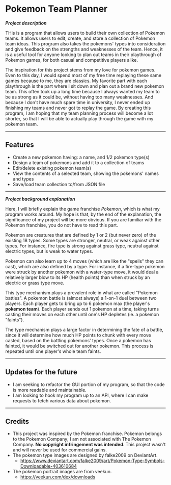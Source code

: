 # Pokemon Team Planner


***Project description***

THis is a program that allows users to build their
own collection of Pokemon teams. It allows users to edit, create, and
store a collection of Pokemon team ideas. This program also takes the pokemons' 
types into consideration and give feedback on the strengths and weaknesses of the team. 
Hence, it is a useful tool for anyone looking to plan out teams in their playthrough of 
Pokemon games, for both casual and competitive players alike.

The inspiration for this project stems from my love for pokemon games.
Even to this day, I would spend most of my free time replaying these
same games because to me, they are classics. My favorite part with each playthrough
is the part where I sit down and plan out a brand new pokemon team. This often took
up a long time because I always wanted my team to be as strong as it could be,
without having too many weaknesses. And because I don't have much spare time in
university, I never ended up finishing my teams and never got to replay the game.
By creating this program, I am hoping that my team planning process will become a lot
shorter, so that I will be able to actually play through the game with my pokemon team.

---

## Features

- Create a new pokemon having: a name, and 1/2 pokemon type(s)
- Design a team of pokemons and add it to a collection of teams
- Edit/delete existing pokemon team(s)
- View the contents of a selected team, showing the pokemons' names and types
- Save/load team collection to/from JSON file

___

***Project background explanation***

Here, I will briefly explain the game franchise
*Pokemon*, which is what my program works around. My hope is that, by the end 
of the explanation, the significance of my project will be more obvious.
If you are familiar with the Pokemon franchise, you do not have to read this part.

Pokemon are creatures that are defined by 1 or 2 (but never zero) of the 
existing 18 types. Some types are stronger, neutral, or weak against other types.
For instance, fire type is strong against grass type, neutral against electric types,
but is weak to water types.

Pokemon can also learn up to 4 moves (which are like the "spells" they can cast), 
which are also defined by a type. For instance, if a fire-type pokemon were struck by 
another pokemon with a water-type move, it would deal a relatively larger blow to 
its HP (health points) than when struck by an electric or grass type move.

This type mechanism plays a prevalent role in what are called "Pokemon battles".
A pokemon battle is (almost always) a 1-on-1 duel between two players.
Each player gets to bring up to 6 pokemon max (the player's **pokemon team**).
Each player sends out 1 pokemon at a time, taking turns casting their moves
on each other until one's HP depletes (ie. a pokemon "faints").

The type mechanism plays a large factor in determining the 
fate of a battle, since it will determine how much HP points to chunk with
every move casted, based on the battling pokemons' types. 
Once a pokemon has fainted, it would be switched out for 
another pokemon. This process is repeated until one player's whole team faints.

___

## Updates for the future

- I am seeking to refactor the GUI portion of my program, so that the code is more readable and maintainable.
- I am looking to hook my program up to an API, where I can make requests to fetch various data about pokemon.

---  
  
## Credits

- This project was inspired by the Pokemon franchise. Pokemon belongs to the Pokemon Company; I am not associated with The Pokemon Company. **No copyright infringement was intended**. This project wasn't and will never be used for commercial gains.
- The pokemon type images are designed by falke2009 on DeviantArt.
    * https://www.deviantart.com/falke2009/art/Pokemon-Type-Symbols-Downloadable-403610684
- The pokemon portrait images are from veekun.
    * https://veekun.com/dex/downloads
